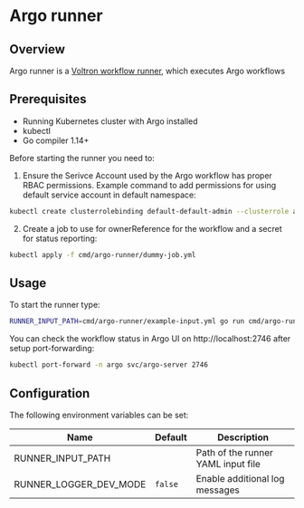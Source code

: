 # Argo runner

## Overview

Argo runner is a [Voltron workflow runner](../../docs/runner.md), which executes Argo workflows

## Prerequisites

- Running Kubernetes cluster with Argo installed
- kubectl
- Go compiler 1.14+

Before starting the runner you need to:
1. Ensure the Serivce Account used by the Argo workflow has proper RBAC permissions. Example command to add permissions for using default service account in default namespace:
```bash
kubectl create clusterrolebinding default-default-admin --clusterrole admin --serviceaccount default:default
```
2. Create a job to use for ownerReference for the workflow and a secret for status reporting:
```bash
kubectl apply -f cmd/argo-runner/dummy-job.yml
```
## Usage

To start the runner type:
```bash
RUNNER_INPUT_PATH=cmd/argo-runner/example-input.yml go run cmd/argo-runner/main.go
```

You can check the workflow status in Argo UI on http://localhost:2746 after setup port-forwarding:
```bash
kubectl port-forward -n argo svc/argo-server 2746
```

## Configuration

The following environment variables can be set:

| Name                   | Default | Description                        |
|------------------------|---------|------------------------------------|
| RUNNER_INPUT_PATH      |         | Path of the runner YAML input file |
| RUNNER_LOGGER_DEV_MODE | `false` | Enable additional log messages     |